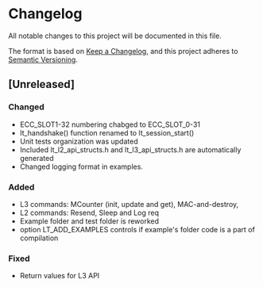 # Changelog

All notable changes to this project will be documented in this file.

The format is based on [Keep a Changelog](https://keepachangelog.com/en/1.1.0/),
and this project adheres to [Semantic Versioning](https://semver.org/spec/v2.0.0.html).

## [Unreleased]

### Changed

- ECC_SLOT1-32 numbering chabged to ECC_SLOT_0-31
- lt_handshake() function renamed to lt_session_start()
- Unit tests organization was updated
- Included lt_l2_api_structs.h and lt_l3_api_structs.h are automatically generated
- Changed logging format in examples.

### Added

- L3 commands: MCounter (init, update and get), MAC-and-destroy,
- L2 commands: Resend, Sleep and Log req
- Example folder and test folder is reworked
- option LT_ADD_EXAMPLES controls if example's folder code is a part of compilation

### Fixed

- Return values for L3 API
